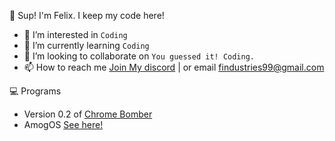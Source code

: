 👋 Sup! I'm Felix. I keep my code here! 
- 👀 I’m interested in ```Coding```
- 🌱 I’m currently learning ```Coding```
- 💞️ I’m looking to collaborate on ```You guessed it! Coding.```
- 📫 How to reach me [Join My discord](https://discord.gg/bQgBGAaDez) | or email findustries99@gmail.com

💻 Programs
- Version 0.2 of [Chrome Bomber](https://github.com/felixbennett/chromebomber)
- AmogOS [See here!](https://github.com/jostroOS/AmogOS)
